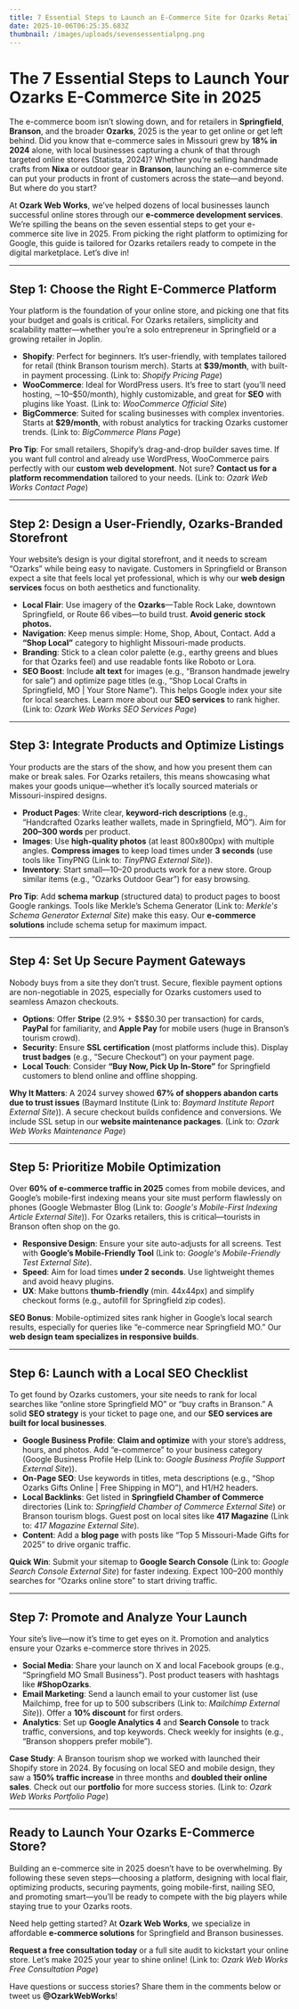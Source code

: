 ```yaml
---
title: 7 Essential Steps to Launch an E-Commerce Site for Ozarks Retailers in 2025
date: 2025-10-06T06:25:35.683Z
thumbnail: /images/uploads/sevensessentialpng.png
---
```

<!--StartFragment-->

# The 7 Essential Steps to Launch Your Ozarks E-Commerce Site in 2025

The e-commerce boom isn’t slowing down, and for retailers in **Springfield**, **Branson**, and the broader **Ozarks**, 2025 is the year to get online or get left behind. Did you know that e-commerce sales in Missouri grew by **18% in 2024** alone, with local businesses capturing a chunk of that through targeted online stores (Statista, 2024)? Whether you’re selling handmade crafts from **Nixa** or outdoor gear in **Branson**, launching an e-commerce site can put your products in front of customers across the state—and beyond. But where do you start?

At **Ozark Web Works**, we’ve helped dozens of local businesses launch successful online stores through our **e-commerce development services**. We’re spilling the beans on the seven essential steps to get your e-commerce site live in 2025. From picking the right platform to optimizing for Google, this guide is tailored for Ozarks retailers ready to compete in the digital marketplace. Let’s dive in!

- - -

## Step 1: Choose the Right E-Commerce Platform

Your platform is the foundation of your online store, and picking one that fits your budget and goals is critical. For Ozarks retailers, simplicity and scalability matter—whether you’re a solo entrepreneur in Springfield or a growing retailer in Joplin.

* **Shopify**: Perfect for beginners.<!----> It’s user-friendly, with templates tailored for retail (think Branson tourism merch). Starts at **$39/month**, with built-in payment processing.<!----> (Link to: *Shopify Pricing Page*)<!---->
* **WooCommerce**: Ideal for WordPress users.<!----> It’s free to start (you’ll need hosting, ∼$10–$$50/month), highly customizable, and great for **SEO** with plugins like Yoast. (Link to: *WooCommerce Official Site*)<!---->
* **BigCommerce**: Suited for scaling businesses with complex inventories.<!----> Starts at **$29/month**, with robust analytics for tracking Ozarks customer trends. (Link to: *BigCommerce Plans Page*)<!---->

**Pro Tip**: For small retailers, Shopify’s drag-and-drop builder saves time.<!----> If you want full control and already use WordPress, WooCommerce pairs perfectly with our **custom web development**. Not sure? **Contact us for a platform recommendation** tailored to your needs. (Link to: *Ozark Web Works Contact Page*)<!---->

<!---->

<!---->

<!---->

<!---->

<!---->

<!---->

<!---->

<!---->

<!---->

<!---->

<!---->

<!---->

- - -

## Step 2: Design a User-Friendly, Ozarks-Branded Storefront

Your website’s design is your digital storefront, and it needs to scream “Ozarks” while being easy to navigate. Customers in Springfield or Branson expect a site that feels local yet professional, which is why our **web design services** focus on both aesthetics and functionality.

* **Local Flair**: Use imagery of the **Ozarks**—Table Rock Lake, downtown Springfield, or Route 66 vibes—to build trust. **Avoid generic stock photos.**
* **Navigation**: Keep menus simple: Home, Shop, About, Contact. Add a **“Shop Local”** category to highlight Missouri-made products.
* **Branding**: Stick to a clean color palette (e.g., earthy greens and blues for that Ozarks feel) and use readable fonts like Roboto or Lora.
* **SEO Boost**: Include **alt text** for images (e.g., “Branson handmade jewelry for sale”) and optimize page titles (e.g., “Shop Local Crafts in Springfield, MO | Your Store Name”).<!----> This helps Google index your site for local searches. Learn more about our **SEO services** to rank higher. (Link to: *Ozark Web Works SEO Services Page*)<!---->

- - -

## Step 3: Integrate Products and Optimize Listings

Your products are the stars of the show, and how you present them can make or break sales. For Ozarks retailers, this means showcasing what makes your goods unique—whether it’s locally sourced materials or Missouri-inspired designs.

* **Product Pages**: Write clear, **keyword-rich descriptions** (e.g., “Handcrafted Ozarks leather wallets, made in Springfield, MO”). Aim for **200–300 words** per product.
* **Images**: Use **high-quality photos** (at least 800x800px) with multiple angles.<!----> **Compress images** to keep load times under **3 seconds** (use tools like TinyPNG (Link to: *TinyPNG External Site*)).<!---->
* **Inventory**: Start small—10–20 products work for a new store. Group similar items (e.g., “Ozarks Outdoor Gear”) for easy browsing.

**Pro Tip**: Add **schema markup** (structured data) to product pages to boost Google rankings. Tools like Merkle’s Schema Generator (Link to: *Merkle's Schema Generator External Site*) make this easy. Our **e-commerce solutions** include schema setup for maximum impact.

- - -

## Step 4: Set Up Secure Payment Gateways

Nobody buys from a site they don’t trust. Secure, flexible payment options are non-negotiable in 2025, especially for Ozarks customers used to seamless Amazon checkouts.

* **Options**: Offer **Stripe** (2.9% + $$$0.30 per transaction) for cards, **PayPal** for familiarity, and **Apple Pay** for mobile users (huge in Branson’s tourism crowd).
* **Security**: Ensure **SSL certification** (most platforms include this). Display **trust badges** (e.g., “Secure Checkout”) on your payment page.<!----><!---->
* **Local Touch**: Consider **“Buy Now, Pick Up In-Store”** for Springfield customers to blend online and offline shopping.

**Why It Matters**: A 2024 survey showed **67% of shoppers abandon carts due to trust issues** (Baymard Institute (Link to: *Baymard Institute Report External Site*)). A secure checkout builds confidence and conversions. We include SSL setup in our **website maintenance packages**. (Link to: *Ozark Web Works Maintenance Page*)

- - -

## Step 5: Prioritize Mobile Optimization

Over **60% of e-commerce traffic in 2025** comes from mobile devices, and Google’s mobile-first indexing means your site must perform flawlessly on phones (Google Webmaster Blog (Link to: *Google's Mobile-First Indexing Article External Site*))<!---->. For Ozarks retailers, this is critical—tourists in Branson often shop on the go.<!---->

<!---->

<!---->

<!---->

<!---->

<!---->

<!---->

<!---->

<!---->

<!---->

<!---->

<!---->

<!---->

* **Responsive Design**: Ensure your site auto-adjusts for all screens. Test with **Google’s Mobile-Friendly Tool** (Link to: *Google's Mobile-Friendly Test External Site*).
* **Speed**: Aim for load times **under 2 seconds**. Use lightweight themes and avoid heavy plugins.
* **UX**: Make buttons **thumb-friendly** (min. 44x44px) and simplify checkout forms (e.g., autofill for Springfield zip codes).

**SEO Bonus**: Mobile-optimized sites rank higher in Google’s local search results, especially for queries like “e-commerce near Springfield MO.” Our **web design team specializes in responsive builds**.<!----><!---->

<!---->

<!---->

<!---->

<!---->

<!---->

<!---->

<!---->

<!---->

<!---->

<!---->

<!---->

<!---->

- - -

## Step 6: Launch with a Local SEO Checklist

To get found by Ozarks customers, your site needs to rank for local searches like “online store Springfield MO” or “buy crafts in Branson.” A solid **SEO strategy** is your ticket to page one, and our **SEO services are built for local businesses**.

* **Google Business Profile**: **Claim and optimize** with your store’s address, hours, and photos.<!----> Add “e-commerce” to your business category (Google Business Profile Help (Link to: *Google Business Profile Support External Site*)).<!---->
* **On-Page SEO**: Use keywords in titles, meta descriptions (e.g., “Shop Ozarks Gifts Online | Free Shipping in MO”), and H1/H2 headers.<!----><!---->
* **Local Backlinks**: Get listed in **Springfield Chamber of Commerce** directories (Link to: *Springfield Chamber of Commerce External Site*) or Branson tourism blogs.<!----> Guest post on local sites like **417 Magazine** (Link to: *417 Magazine External Site*).<!---->
* **Content**: Add a **blog page** with posts like “Top 5 Missouri-Made Gifts for 2025” to drive organic traffic.

**Quick Win**: Submit your sitemap to **Google Search Console** (Link to: *Google Search Console External Site*) for faster indexing. Expect 100–200 monthly searches for “Ozarks online store” to start driving traffic.

- - -

## Step 7: Promote and Analyze Your Launch

Your site’s live—now it’s time to get eyes on it. Promotion and analytics ensure your Ozarks e-commerce store thrives in 2025.

* **Social Media**: Share your launch on X and local Facebook groups (e.g., “Springfield MO Small Business”). Post product teasers with hashtags like **\#ShopOzarks**.
* **Email Marketing**: Send a launch email to your customer list (use Mailchimp, free for up to 500 subscribers (Link to: *Mailchimp External Site*))<!---->. Offer a **10% discount** for first orders.<!---->
* **Analytics**: Set up **Google Analytics 4** and **Search Console** to track traffic, conversions, and top keywords.<!----> Check weekly for insights (e.g., “Branson shoppers prefer mobile”).<!---->

**Case Study**: A Branson tourism shop we worked with launched their Shopify store in 2024. By focusing on local SEO and mobile design, they saw a **150% traffic increase** in three months and **doubled their online sales**. Check out our **portfolio** for more success stories. (Link to: *Ozark Web Works Portfolio Page*)

- - -

## Ready to Launch Your Ozarks E-Commerce Store?

Building an e-commerce site in 2025 doesn’t have to be overwhelming. By following these seven steps—choosing a platform, designing with local flair, optimizing products, securing payments, going mobile-first, nailing SEO, and promoting smart—you’ll be ready to compete with the big players while staying true to your Ozarks roots.

Need help getting started? At **Ozark Web Works**, we specialize in affordable **e-commerce solutions** for Springfield and Branson businesses.

**Request a free consultation today** or a full site audit to kickstart your online store. Let’s make 2025 your year to shine online! (Link to: *Ozark Web Works Free Consultation Page*)

Have questions or success stories? Share them in the comments below or tweet us **@OzarkWebWorks**!

<!--EndFragment-->